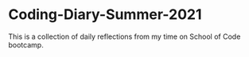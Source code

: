 # Coding-Diary-Summer-2021
This is a collection of daily reflections from my time on School of Code bootcamp.
